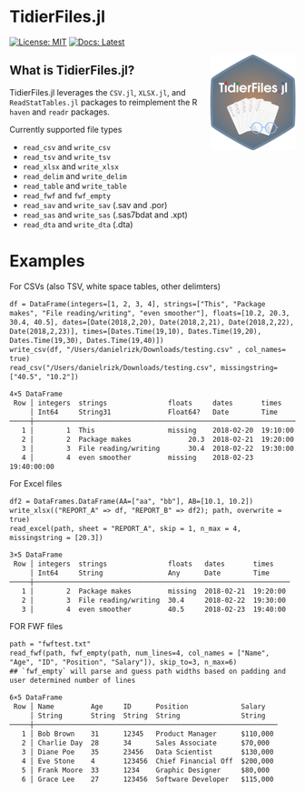 # TidierFiles.jl

[![License: MIT](https://img.shields.io/badge/License-MIT-green.svg)](https://github.com/TidierOrg/Tidier.jl/blob/main/LICENSE)
[![Docs: Latest](https://img.shields.io/badge/Docs-Latest-blue.svg)](https://tidierorg.github.io/TidierFiles.jl/latest)

<img src="/assets/logo.png" align="right" style="padding-left:10px;" width="150"/>

## What is TidierFiles.jl?
TidierFiles.jl leverages the `CSV.jl`, `XLSX.jl`, and `ReadStatTables.jl` packages to reimplement the R `haven` and `readr` packages.

Currently supported file types 
- `read_csv` and `write_csv`
- `read_tsv` and `write_tsv`
- `read_xlsx` and `write_xlsx`
- `read_delim` and `write_delim`
- `read_table` and `write_table`
- `read_fwf` and `fwf_empty`
- `read_sav` and `write_sav` (.sav and .por)
- `read_sas` and `write_sas` (.sas7bdat and .xpt)
- `read_dta` and `write_dta` (.dta) 

# Examples
For CSVs (also TSV, white space tables, other delimters)
```
df = DataFrame(integers=[1, 2, 3, 4], strings=["This", "Package makes", "File reading/writing", "even smoother"], floats=[10.2, 20.3, 30.4, 40.5], dates=[Date(2018,2,20), Date(2018,2,21), Date(2018,2,22), Date(2018,2,23)], times=[Dates.Time(19,10), Dates.Time(19,20), Dates.Time(19,30), Dates.Time(19,40)])
write_csv(df, "/Users/danielrizk/Downloads/testing.csv" , col_names= true)
read_csv("/Users/danielrizk/Downloads/testing.csv", missingstring=["40.5", "10.2"])
```
```
4×5 DataFrame
 Row │ integers  strings               floats     dates       times    
     │ Int64     String31              Float64?   Date        Time     
─────┼─────────────────────────────────────────────────────────────────
   1 │        1  This                  missing    2018-02-20  19:10:00
   2 │        2  Package makes              20.3  2018-02-21  19:20:00
   3 │        3  File reading/writing       30.4  2018-02-22  19:30:00
   4 │        4  even smoother         missing    2018-02-23  19:40:00:00
```

For Excel files
```
df2 = DataFrames.DataFrame(AA=["aa", "bb"], AB=[10.1, 10.2])
write_xlsx(("REPORT_A" => df, "REPORT_B" => df2); path, overwrite = true)
read_excel(path, sheet = "REPORT_A", skip = 1, n_max = 4, missingstring = [20.3])
```
```
3×5 DataFrame
 Row │ integers  strings               floats   dates       times    
     │ Int64     String                Any      Date        Time     
─────┼───────────────────────────────────────────────────────────────
   1 │        2  Package makes         missing  2018-02-21  19:20:00
   2 │        3  File reading/writing  30.4     2018-02-22  19:30:00
   3 │        4  even smoother         40.5     2018-02-23  19:40:00

```
FOR FWF files
```
path = "fwftest.txt"
read_fwf(path, fwf_empty(path, num_lines=4, col_names = ["Name", "Age", "ID", "Position", "Salary"]), skip_to=3, n_max=6)
## `fwf_empty` will parse and guess path widths based on padding and user determined number of lines
```
```
6×5 DataFrame
 Row │ Name         Age     ID      Position             Salary   
     │ String       String  String  String               String   
─────┼────────────────────────────────────────────────────────────
   1 │ Bob Brown    31      12345   Product Manager      $110,000
   2 │ Charlie Day  28      34      Sales Associate      $70,000
   3 │ Diane Poe    35      23456   Data Scientist       $130,000
   4 │ Eve Stone    4       123456  Chief Financial Off  $200,000
   5 │ Frank Moore  33      1234    Graphic Designer     $80,000
   6 │ Grace Lee    27      123456  Software Developer   $115,000
```

